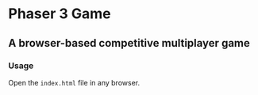 # Phaser 3 Game

## A browser-based competitive multiplayer game 


### Usage
Open the `index.html` file in any browser.
